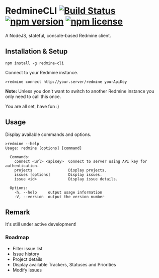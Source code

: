 # RedmineCLI [![Build Status](https://travis-ci.org/a11n/RedmineCLI.svg)](https://travis-ci.org/a11n/RedmineCLI) [![npm version](http://img.shields.io/npm/v/redmine-cli.svg?style=flat)](https://www.npmjs.com/package/redmine-cli) [![npm license](https://img.shields.io/npm/l/redmine-cli.svg)](https://www.npmjs.com/package/redmine-cli)
A NodeJS, stateful, console-based Redmine client.

## Installation & Setup
```shell
npm install -g redmine-cli
```
Connect to your Redmine instance.
```shell
>redmine connect http://your.server/redmine yourApiKey
```
**Note:** Unless you don't want to switch to another Redmine instance you only need to call this once.

You are all set, have fun :)

## Usage
Display available commands and options.
```shell
>redmine --help
Usage: redmine [options] [command]

  Commands:
    connect <url> <apiKey>  Connect to server using API key for authentication.
    projects                Display projects.
    issues [options]        Display issues.
    issue <id>              Display issue details.

  Options:
    -h, --help     output usage information
    -V, --version  output the version number
```

## Remark
It's still under active development!

### Roadmap
* Filter issue list
* Issue history
* Project details
* Display available Trackers, Statuses and Priorities
* Modify issues
